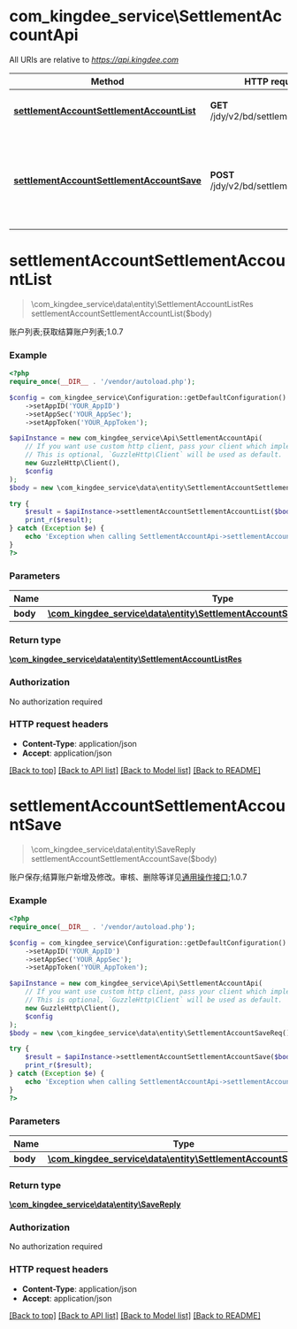 # com_kingdee_service\SettlementAccountApi

All URIs are relative to *https://api.kingdee.com*

Method | HTTP request | Description
------------- | ------------- | -------------
[**settlementAccountSettlementAccountList**](SettlementAccountApi.md#settlementAccountSettlementAccountList) | **GET** /jdy/v2/bd/settlement_account | 账户列表;获取结算账户列表;1.0.7
[**settlementAccountSettlementAccountSave**](SettlementAccountApi.md#settlementAccountSettlementAccountSave) | **POST** /jdy/v2/bd/settlement_account | 账户保存;结算账户新增及修改。审核、删除等详见[通用操作接口](https://open.jdy.com/#/files/api/detail?index&#x3D;2&amp;categrayId&#x3D;3cc8ee9a663e11eda5c84b5d383a2b93&amp;id&#x3D;9e804b8c712511eda0b39f724d124b07);1.0.7


# **settlementAccountSettlementAccountList**
> \com_kingdee_service\data\entity\SettlementAccountListRes settlementAccountSettlementAccountList($body)

账户列表;获取结算账户列表;1.0.7

### Example
```php
<?php
require_once(__DIR__ . '/vendor/autoload.php');

$config = com_kingdee_service\Configuration::getDefaultConfiguration()
    ->setAppID('YOUR_AppID')
    ->setAppSec('YOUR_AppSec');
    ->setAppToken('YOUR_AppToken');

$apiInstance = new com_kingdee_service\Api\SettlementAccountApi(
    // If you want use custom http client, pass your client which implements `GuzzleHttp\ClientInterface`.
    // This is optional, `GuzzleHttp\Client` will be used as default.
    new GuzzleHttp\Client(),
    $config
);
$body = new \com_kingdee_service\data\entity\SettlementAccountSettlementAccountListReq(); // \com_kingdee_service\data\entity\SettlementAccountSettlementAccountListReq | 

try {
    $result = $apiInstance->settlementAccountSettlementAccountList($body);
    print_r($result);
} catch (Exception $e) {
    echo 'Exception when calling SettlementAccountApi->settlementAccountSettlementAccountList: ', $e->getMessage(), PHP_EOL;
}
?>
```

### Parameters

Name | Type | Description  | Notes
------------- | ------------- | ------------- | -------------
 **body** | [**\com_kingdee_service\data\entity\SettlementAccountSettlementAccountListReq**](../Model/SettlementAccountSettlementAccountListReq.md)|  | [optional]

### Return type

[**\com_kingdee_service\data\entity\SettlementAccountListRes**](../Model/SettlementAccountListRes.md)

### Authorization

No authorization required

### HTTP request headers

 - **Content-Type**: application/json
 - **Accept**: application/json

[[Back to top]](#) [[Back to API list]](../../README.md#documentation-for-api-endpoints) [[Back to Model list]](../../README.md#documentation-for-models) [[Back to README]](../../README.md)

# **settlementAccountSettlementAccountSave**
> \com_kingdee_service\data\entity\SaveReply settlementAccountSettlementAccountSave($body)

账户保存;结算账户新增及修改。审核、删除等详见[通用操作接口](https://open.jdy.com/#/files/api/detail?index=2&categrayId=3cc8ee9a663e11eda5c84b5d383a2b93&id=9e804b8c712511eda0b39f724d124b07);1.0.7

### Example
```php
<?php
require_once(__DIR__ . '/vendor/autoload.php');

$config = com_kingdee_service\Configuration::getDefaultConfiguration()
    ->setAppID('YOUR_AppID')
    ->setAppSec('YOUR_AppSec');
    ->setAppToken('YOUR_AppToken');

$apiInstance = new com_kingdee_service\Api\SettlementAccountApi(
    // If you want use custom http client, pass your client which implements `GuzzleHttp\ClientInterface`.
    // This is optional, `GuzzleHttp\Client` will be used as default.
    new GuzzleHttp\Client(),
    $config
);
$body = new \com_kingdee_service\data\entity\SettlementAccountSaveReq(); // \com_kingdee_service\data\entity\SettlementAccountSaveReq | 

try {
    $result = $apiInstance->settlementAccountSettlementAccountSave($body);
    print_r($result);
} catch (Exception $e) {
    echo 'Exception when calling SettlementAccountApi->settlementAccountSettlementAccountSave: ', $e->getMessage(), PHP_EOL;
}
?>
```

### Parameters

Name | Type | Description  | Notes
------------- | ------------- | ------------- | -------------
 **body** | [**\com_kingdee_service\data\entity\SettlementAccountSaveReq**](../Model/SettlementAccountSaveReq.md)|  |

### Return type

[**\com_kingdee_service\data\entity\SaveReply**](../Model/SaveReply.md)

### Authorization

No authorization required

### HTTP request headers

 - **Content-Type**: application/json
 - **Accept**: application/json

[[Back to top]](#) [[Back to API list]](../../README.md#documentation-for-api-endpoints) [[Back to Model list]](../../README.md#documentation-for-models) [[Back to README]](../../README.md)

